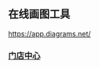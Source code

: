 ## 在线画图工具

https://app.diagrams.net/

### [门店中心](https://app.diagrams.net/?src=about#Hlibo9527%2Fstatic%2Fmaster%2Fdiagrams%2F%E9%97%A8%E5%BA%97%E4%B8%AD%E5%BF%83-%E5%85%B3%E9%97%AD%E8%A6%81%E8%B4%A7%E5%8D%95)
